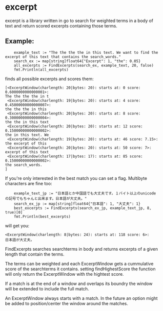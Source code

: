 excerpt
=======

excerpt is a library written in go to search for weighted terms in a body of text and return scored excerpts containing those terms.

Example:
--------

```
	example_text := "The the the the in this text. We want to find the excerpt of this text that contains the search_words."
	search_ex := map[string]float64{"Excerpt": 1, "the": 0.05}
	all_excerpts := FindExcerpts(search_ex, example_text, 20, false)
	fmt.Println(all_excerpts)
```

finds all possible excerpts and scores them:

```
[<ExcerptWindow(charlength: 20|bytes: 20): starts at: 0 score: 0.6000000000000001>:
The the the the in t
 <ExcerptWindow(charlength: 19|bytes: 20): starts at: 4 score: 0.45000000000000007>:
the the the in this
 <ExcerptWindow(charlength: 20|bytes: 20): starts at: 8 score: 0.30000000000000004>:
the the in this text
 <ExcerptWindow(charlength: 20|bytes: 20): starts at: 12 score: 0.15000000000000002>:
the in this text. We
 <ExcerptWindow(charlength: 19|bytes: 20): starts at: 46 score: 7.15>:
the excerpt of this
 <ExcerptWindow(charlength: 20|bytes: 20): starts at: 50 score: 7>:
excerpt of this text
 <ExcerptWindow(charlength: 17|bytes: 17): starts at: 85 score: 0.15000000000000002>:
the search_words.
]
```

If you're only interested in the best match you can set a flag.
Multibyte characters are fine too:

```
	example_text_jp := "日本語とか中国語でも大丈夫です。１バイト以上のunicodeの記号でもちゃんと出来ます。日本語が大丈夫。"
	search_ex_jp := map[string]float64{"日本語": 1, "大丈夫": 1}
	best_excerpts := FindExcerpts(search_ex_jp, example_text_jp, 8, true)[0]
	fmt.Println(best_excerpts)

```

will get you:

```
<ExcerptWindow(charlength: 8|bytes: 24): starts at: 118 score: 6>:
日本語が大丈夫。
```

FindExcerpts searches searchterms in body and returns excerpts of a given
length that contain the terms.

The terms can be weighted and each ExcerptWindow gets a cummulative score
of the searchterms it contains. setting findHighestScore the function will
only return the ExcerptWindow with the hightest score.

If a match is at the end of a window and overlaps its boundry the window
will be extended to include the full match.

An ExcerptWindow always starts with a match. In the future an option might
be added to position/center the window around the matches.
